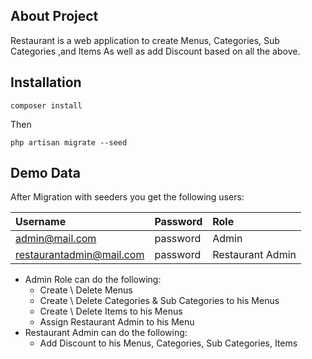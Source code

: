 ## About Project

Restaurant is a web application to create Menus, Categories, Sub Categories ,and Items As well as add Discount based on all the above.

## Installation

    composer install

Then

    php artisan migrate --seed

## Demo Data

After Migration with seeders you get the following users:

| Username                   | Password      | Role             |
|:---------------------------|:--------------|:-----------------|
| <admin@mail.com>           | password      | Admin            |
| <restaurantadmin@mail.com> | password      | Restaurant Admin |

- Admin Role can do the following:
  - Create \ Delete Menus
  - Create \ Delete Categories & Sub Categories to his Menus
  - Create \ Delete Items to his Menus
  - Assign Restaurant Admin to his Menu
- Restaurant Admin can do the following:
  - Add Discount to his Menus, Categories, Sub Categories, Items
